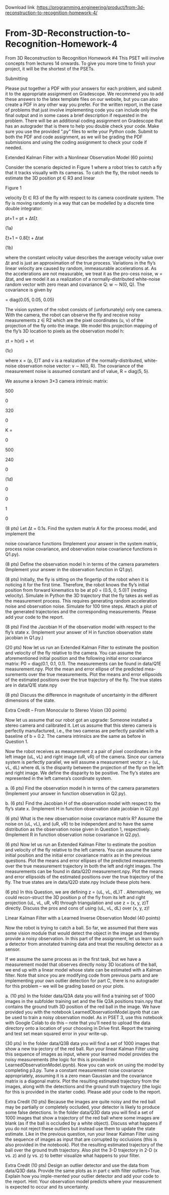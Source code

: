 Download link :https://programming.engineering/product/from-3d-reconstruction-to-recognition-homework-4/


# From-3D-Reconstruction-to-Recognition-Homework-4
From 3D Reconstruction to Recognition Homework #4
This PSET will involve concepts from lectures 14 onwards. To give you more time to finish your project, it will be the shortest of the PSETs.

Submitting

Please put together a PDF with your answers for each problem, and submit it to the appropriate assignment on Gradescope. We recommend you to add these answers to the latex template files on our website, but you can also create a PDF in any other way you prefer. For the written report, in the case of problems that just involve implementing code you can include only the final output and in some cases a brief description if requested in the problem. There will be an additional coding assignment on Gradescope that has an autograder that is there to help you double check your code. Make sure you use the provided ”.py” files to write your Python code. Submit to both the PDF and code assignment, as we will be grading the PDF submissions and using the coding assignment to check your code if needed.

Extended Kalman Filter with a Nonlinear Observation Model (60 points)

Consider the scenario depicted in Figure 1 where a robot tries to catch a fly that it tracks visually with its cameras. To catch the fly, the robot needs to estimate the 3D position pt ∈ R3 and linear



Figure 1

velocity ξt ∈ R3 of the fly with respect to its camera coordinate system. The fly is moving randomly in a way that can be modelled by a discrete time double integrator:


pt+1 = pt + ∆tξt

(1a)

ξt+1 = 0.8ξt + ∆tat

(1b)

where the constant velocity value describes the average velocity value over ∆t and is just an approximation of the true process. Variations in the fly’s linear velocity are caused by random, immeasurable accelerations at. As the accelerations are not measurable, we treat it as the pro-cess noise, w = ∆tat, and we model it as a realization of a normally-distributed white-noise random vector with zero mean and covariance Q: w ∼ N(0, Q). The covariance is given by

= diag(0.05, 0.05, 0.05)

The vision system of the robot consists of (unfortunately) only one camera. With the camera, the robot can observe the fly and receive noisy measurements z ∈ R2 which are the pixel coordinates (u, v) of the projection of the fly onto the image. We model this projection mapping of the fly’s 3D location to pixels as the observation model h:

zt = h(xt) + vt

(1c)

where x = (p, ξ)T and v is a realization of the normally-distributed, white-noise observation noise vector: v ∼ N(0, R). The covariance of the measurement noise is assumed constant and of value, R = diag(5, 5).

We assume a known 3×3 camera intrinsic matrix:

500

0

320

0

K =

0

500

240

0

(1d)

0

0

1

0

(8 pts) Let ∆t = 0.1s. Find the system matrix A for the process model, and implement the

noise covariance functions (Implement your answer in the system matrix, process noise covariance, and observation noise covariance functions in Q1.py).

(8 pts) Define the observation model h in terms of the camera parameters (Implement your answer in the observation function in Q1.py).

(8 pts) Initially, the fly is sitting on the fingertip of the robot when it is noticing it for the first time. Therefore, the robot knows the fly’s initial position from forward kinematics to be at p0 = (0.5, 0, 5.0)T (resting velocity). Simulate in Python the 3D trajectory that the fly takes as well as the measurement process. This requires generating random acceleration noise and observation noise. Simulate for 100 time steps. Attach a plot of the generated trajectories and the corresponding measurements. Please add your code to the report.

(8 pts) Find the Jacobian H of the observation model with respect to the fly’s state x. (Implement your answer of H in function observation state jacobian in Q1.py.)


(20 pts) Now let us run an Extended Kalman Filter to estimate the position and velocity of the fly relative to the camera. You can assume the aforementioned initial position and the following initial error covariance matrix: P0 = diag(0.1, 0.1, 0.1). The measurements can be found in data/Q1E measurement.npy. Plot the mean and error ellipse of the predicted mea-surements over the true measurements. Plot the means and error ellipsoids of the estimated positions over the true trajectory of the fly. The true states are in data/Q1E state.npy

(8 pts) Discuss the difference in magnitude of uncertainty in the different dimensions of the state.

Extra Credit – From Monocular to Stereo Vision (30 points)

Now let us assume that our robot got an upgrade: Someone installed a stereo camera and calibrated it. Let us assume that this stereo camera is perfectly manufactured, i.e., the two cameras are perfectly parallel with a baseline of b = 0.2. The camera intrinsics are the same as before in Question 1.

Now the robot receives as measurement z a pair of pixel coordinates in the left image (uL, vL) and right image (uR, vR) of the camera. Since our camera system is perfectly parallel, we will assume a measurement vector z = (uL, vL, dL) where dL is the disparity between the projection of the fly on the left and right image. We define the disparity to be positive. The fly’s states are represented in the left camera’s coordinate system.

a. (6 pts) Find the observation model h in terms of the camera parameters (Implement your answer in function observation in Q2.py).

b. (6 pts) Find the Jacobian H of the observation model with respect to the fly’s state x. (Implement H in function observation state jacobian in Q2.py)

(6 pts) What is the new observation noise covariance matrix R? Assume the noise on (uL, vL), and (uR, vR) to be independent and to have the same distribution as the observation noise given in Question 1, respectively. (Implement R in function observation noise covariance in Q2.py).

(6 pts) Now let us run an Extended Kalman Filter to estimate the position and velocity of the fly relative to the left camera. You can assume the same initial position and the initial error covariance matrix as in the previous questions. Plot the means and error ellipses of the predicted measurements over the true measurement trajectory in both the left and right images. The measurements can be found in data/Q2D measurement.npy. Plot the means and error ellipsoids of the estimated positions over the true trajectory of the fly. The true states are in data/Q2D state.npy Include these plots here.


(6 pts) In this Question, we are defining z = (uL, vL, dL)T . Alternatively, we could recon-struct the 3D position p of the fly from its left and right projection (uL, vL, uR, vR) through triangulation and use z = (x, y, z)T directly. Discuss the pros and cons of using (uL, vL, dL) over (x, y, z)!

Linear Kalman Filter with a Learned Inverse Observation Model (40 points)

Now the robot is trying to catch a ball. So far, we assumed that there was some vision module that would detect the object in the image and thereby provide a noisy observation. In this part of the assignment, let us learn such a detector from annotated training data and treat the resulting detector as a sensor.

If we assume the same process as in the first task, but we have a measurement model that observes directly noisy 3D locations of the ball, we end up with a linear model whose state can be estimated with a Kalman filter. Note that since you are modifying code from previous parts and are implementing your own outlier detection for part C, there is no autograder for this problem – we will be grading based on your plots.

a. (10 pts) In the folder data/Q3A data you will find a training set of 1000 images in the subfolder training set and the file Q3A positions train.npy that contains the ground truth 3D position of the red ball in the image. We have provided you with the notebook LearnedObservationModel.ipynb that can be used to train a noisy observation model. As in PSET 3, use this notebook with Google Colab to do this – note that you’ll need to upload the data directory onto a location of your choosing in Drive first. Report the training and test set mean squared error in your write-up.

(30 pts) In the folder data/Q3B data you will find a set of 1000 images that show a new tra-jectory of the red ball. Run your linear Kalman Filter using this sequence of images as input, where your learned model provides the noisy measurements (the logic for this is provided in LearnedObservationModel.ipynb). Now you can work on using the model by completing p3.py. Tune a constant measurement noise covariance appropriately, assuming it is a zero mean Gaussian and the covariance matrix is a diagonal matrix. Plot the resulting estimated trajectory from the images, along with the detections and the ground truth trajectory (the logic for this is provided in the starter code). Please add your code to the report.

Extra Credit (10 pts) Because the images are quite noisy and the red ball may be partially or completely occluded, your detector is likely to produce some false detections. In the folder data/Q3D data you will find a set of 1000 images that show a trajectory of the red ball where some images are blank (as if the ball is occluded by a white object). Discuss what happens if you do not reject these outliers but instead use them to update the state estimate. Like in the previous question, run your linear Kalman Filter using the sequence of images as input that are corrupted by occlusions (this is also provided in the notebook). Plot the resulting estimated trajectory of the ball over the ground truth trajectory. Also plot the 3-D trajectory in 2-D (x vs. z) and (y vs. z) to better visualize what happens to your filter.


Extra Credit (10 pts) Design an outlier detector and use the data from data/Q3D data. Provide the same plots as in part c with filter outliers=True. Explain how you imple-mented your outlier detector and add your code to the report. Hint: Your observation model predicts where your measurement is expected to occur and its uncertainty.
